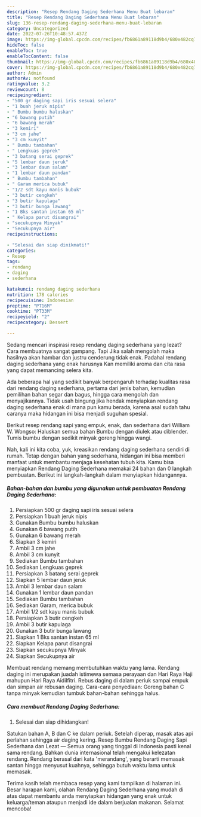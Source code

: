```yaml
---
description: "Resep Rendang Daging Sederhana Menu Buat lebaran"
title: "Resep Rendang Daging Sederhana Menu Buat lebaran"
slug: 136-resep-rendang-daging-sederhana-menu-buat-lebaran
category: Uncategorized
date: 2022-07-26T10:48:57.437Z
image: https://img-global.cpcdn.com/recipes/fb6861a89118d9b4/680x482cq70/rendang-daging-sederhana-foto-resep-utama.jpg
hideToc: false
enableToc: true
enableTocContent: false
thumbnail: https://img-global.cpcdn.com/recipes/fb6861a89118d9b4/680x482cq70/rendang-daging-sederhana-foto-resep-utama.jpg
cover: https://img-global.cpcdn.com/recipes/fb6861a89118d9b4/680x482cq70/rendang-daging-sederhana-foto-resep-utama.jpg
author: Admin
authorAv: notfound
ratingvalue: 3.2
reviewcount: 8
recipeingredient:
- "500 gr daging sapi iris sesuai selera"
- "1 buah jeruk nipis"
- " Bumbu bumbu haluskan"
- "6 bawang putih"
- "6 bawang merah"
- "3 kemiri"
- "3 cm jahe"
- "3 cm kunyit"
- " Bumbu tambahan"
- " Lengkuas geprek"
- "3 batang serai geprek"
- "5 lembar daun jeruk"
- "3 lembar daun salam"
- "1 lembar daun pandan"
- " Bumbu tambahan"
- " Garam merica bubuk"
- "1/2 sdt kayu manis bubuk"
- "3 butir cengkeh"
- "3 butir kapulaga"
- "3 butir bunga lawang"
- "1 Bks santan instan 65 ml"
- " Kelapa parut disangrai"
- "secukupnya Minyak"
- "Secukupnya air"
recipeinstructions:

- "Selesai dan siap dinikmati!"
categories:
- Resep
tags:
- rendang
- daging
- sederhana

katakunci: rendang daging sederhana 
nutrition: 178 calories
recipecuisine: Indonesian
preptime: "PT16M"
cooktime: "PT33M"
recipeyield: "2"
recipecategory: Dessert

---
```



Sedang mencari inspirasi resep rendang daging sederhana yang lezat? Cara membuatnya sangat gampang. Tapi Jika salah mengolah maka hasilnya akan hambar dan justru cenderung tidak enak. Padahal rendang daging sederhana yang enak harusnya Kan memiliki aroma dan cita rasa yang dapat memancing selera kita.


Ada beberapa hal yang sedikit banyak berpengaruh terhadap kualitas rasa dari rendang daging sederhana, pertama dari jenis bahan, kemudian pemilihan bahan segar dan bagus, hingga cara mengolah dan menyajikannya. Tidak usah bingung jika hendak menyiapkan rendang daging sederhana enak di mana pun kamu berada, karena asal sudah tahu caranya maka hidangan ini bisa menjadi suguhan spesial.

Berikut resep rendang sapi yang empuk, enak, dan sederhana dari William W. Wongso: Haluskan semua bahan Bumbu dengan diulek atau diblender. Tumis bumbu dengan sedikit minyak goreng hingga wangi.


Nah, kali ini kita coba, yuk, kreasikan rendang daging sederhana sendiri di rumah. Tetap dengan bahan yang sederhana, hidangan ini bisa memberi manfaat untuk membantu menjaga kesehatan tubuh kita. Kamu bisa menyiapkan Rendang Daging Sederhana memakai 24 bahan dan 0 langkah pembuatan. Berikut ini langkah-langkah dalam menyiapkan hidangannya.

<!--inarticleads1-->

##### Bahan-bahan dan bumbu yang digunakan untuk pembuatan Rendang Daging Sederhana:

1. Persiapkan 500 gr daging sapi iris sesuai selera
1. Persiapkan 1 buah jeruk nipis
1. Gunakan  Bumbu bumbu haluskan
1. Gunakan 6 bawang putih
1. Gunakan 6 bawang merah
1. Siapkan 3 kemiri
1. Ambil 3 cm jahe
1. Ambil 3 cm kunyit
1. Sediakan  Bumbu tambahan
1. Sediakan  Lengkuas geprek
1. Persiapkan 3 batang serai geprek
1. Siapkan 5 lembar daun jeruk
1. Ambil 3 lembar daun salam
1. Gunakan 1 lembar daun pandan
1. Sediakan  Bumbu tambahan
1. Sediakan  Garam, merica bubuk
1. Ambil 1/2 sdt kayu manis bubuk
1. Persiapkan 3 butir cengkeh
1. Ambil 3 butir kapulaga
1. Gunakan 3 butir bunga lawang
1. Siapkan 1 Bks santan instan 65 ml
1. Siapkan  Kelapa parut disangrai
1. Siapkan secukupnya Minyak
1. Siapkan Secukupnya air


Membuat rendang memang membutuhkan waktu yang lama. Rendang daging ini merupakan juadah istimewa semasa perayaan dan Hari Raya Haji mahupun Hari Raya Aidilfitri. Rebus daging di dalam periuk sampai empuk dan simpan air rebusan daging. Cara-cara penyediaan: Goreng bahan C tanpa minyak kemudian tumbuk bahan-bahan sehingga halus. 

<!--inarticleads2-->

##### Cara membuat Rendang Daging Sederhana:


1. Selesai dan siap dihidangkan!

Satukan bahan A, B dan C ke dalam periuk. Setelah diperap, masak atas api perlahan sehingga air daging kering. Resep Bumbu Rendang Daging Sapi Sederhana dan Lezat — Semua orang yang tinggal di Indonesia pasti kenal sama rendang. Bahkan dunia internasional telah mengakui kelezatan rendang. Rendang berasal dari kata &#39;merandang&#39;, yang berarti memasak santan hingga menyusut kuahnya, sehingga butuh waktu lama untuk memasak. 

Terima kasih telah membaca resep yang kami tampilkan di halaman ini. Besar harapan kami, olahan Rendang Daging Sederhana yang mudah di atas dapat membantu anda menyiapkan hidangan yang enak untuk keluarga/teman ataupun menjadi ide dalam berjualan makanan. Selamat mencoba!
